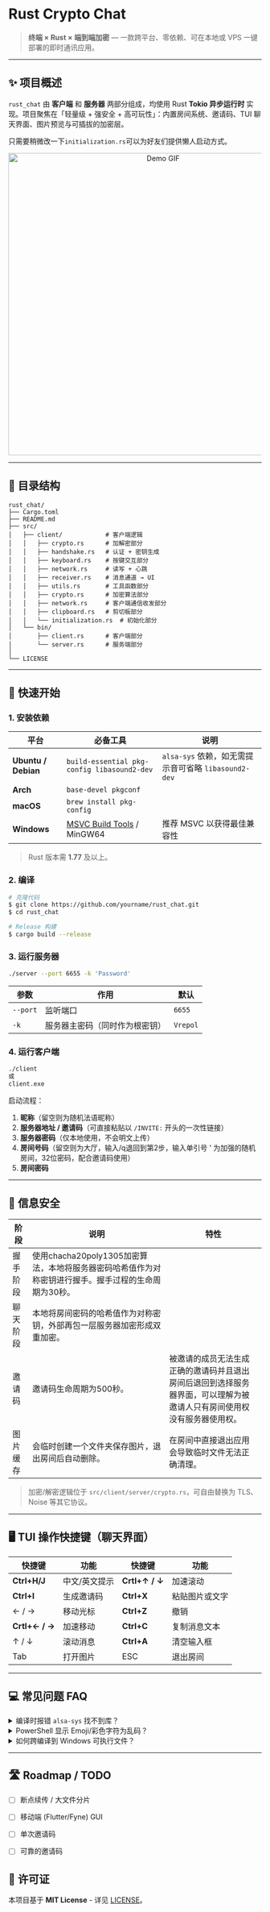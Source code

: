 # Rust Crypto Chat

> **终端 × Rust × 端到端加密** — 一款跨平台、零依赖、可在本地或 VPS 一键部署的即时通讯应用。

---

## ✨ 项目概述

`rust_chat` 由 **客户端** 和 **服务器** 两部分组成，均使用 Rust **Tokio 异步运行时** 实现。项目聚焦在「轻量级 + 强安全 + 高可玩性」：内置房间系统、邀请码、TUI 聊天界面、图片预览与可插拔的加密层。

只需要稍微改一下`initialization.rs`可以为好友们提供懒人启动方式。

<div align="center">
  <img src="https://github.com/Vrepol/Rust_Crypto_Chat/blob/main/demo.gif" width="600" alt="Demo GIF"/>
</div>

---

## 📂 目录结构

```text
rust_chat/
├── Cargo.toml
├── README.md
├── src/
│   ├── client/            # 客户端逻辑
│   │   ├── crypto.rs      # 加解密部分
│   │   ├── handshake.rs   # 认证 + 密钥生成
│   │   ├── keyboard.rs    # 按键交互部分
│   │   ├── network.rs     # 读写 + 心跳
│   │   ├── receiver.rs    # 消息通道 → UI
│   │   ├── utils.rs       # 工具函数部分
│   │   ├── crypto.rs      # 加密算法部分
│   │   ├── network.rs     # 客户端通信收发部分
│   │   ├── clipboard.rs   # 剪切板部分
│   │   └── initialization.rs  # 初始化部分
│   └── bin/         
│       ├── client.rs      # 客户端部分
│       └── server.rs      # 服务端部分
│
└── LICENSE
```

---

## 🚀 快速开始

### 1. 安装依赖

| 平台                  | 必备工具                                                                                             | 说明                                       |
| ------------------- | ------------------------------------------------------------------------------------------------ | ---------------------------------------- |
| **Ubuntu / Debian** | `build-essential pkg-config libasound2-dev`                                                      | `alsa-sys` 依赖，如无需提示音可省略 `libasound2-dev` |
| **Arch**            | `base-devel pkgconf`                                                                             |                                          |
| **macOS**           | `brew install pkg-config`                                                                        |                                          |
| **Windows**         | [MSVC Build Tools](https://visualstudio.microsoft.com/zh-hans/visual-cpp-build-tools/) / MinGW64 | 推荐 MSVC 以获得最佳兼容性                         |

> Rust 版本需 **1.77** 及以上。

### 2. 编译

```bash
# 克隆代码
$ git clone https://github.com/yourname/rust_chat.git
$ cd rust_chat

# Release 构建
$ cargo build --release
```

### 3. 运行服务器

```bash
./server --port 6655 -k 'Password'
```

| 参数           | 作用              | 默认       |
| ------------ | --------------- | -------- |
| `--port`     | 监听端口            | `6655`   |
| `-k` | 服务器主密码（同时作为根密钥） | `Vrepol` |


### 4. 运行客户端

```bash
./client
或
client.exe
```

启动流程：
1. **昵称**（留空则为随机法语昵称）
2. **服务器地址 / 邀请码**（可直接粘贴以 `/INVITE:` 开头的一次性链接）
3. **服务器密码**（仅本地使用，不会明文上传）
4. **房间号码**（留空则为大厅，输入/q退回到第2步，输入单引号 ' 为加强的随机房间，32位密码，配合邀请码使用）
5. **房间密码**

---

## 🔑 信息安全

| 阶段   | 说明                                                        | 特性                                    |
| ------- | --------------------------------------------------------- | --------------------------------------- |
| 握手阶段 | 使用chacha20poly1305加密算法，本地将服务器密码哈希值作为对称密钥进行握手。握手过程的生命周期为30秒。 ||
| 聊天阶段 | 本地将房间密码的哈希值作为对称密钥，外部再包一层服务器加密形成双重加密。                      | |
| 邀请码  | 邀请码生命周期为500秒。        | 被邀请的成员无法生成正确的邀请码并且退出房间后退回到选择服务器界面，可以理解为被邀请人只有房间使用权没有服务器使用权。|
| 图片缓存 | 会临时创建一个文件夹保存图片，退出房间后自动删除。                                 | 在房间中直接退出应用会导致临时文件无法正确清理。|

> 加密/解密逻辑位于 `src/client/server/crypto.rs`，可自由替换为 TLS、Noise 等其它协议。

---

## 🖥️ TUI 操作快捷键（聊天界面）

| 快捷键            | 功能      | 快捷键            | 功能      |
| -------------- | ------- | -------------- | ------- |
| **Ctrl+H/J**   | 中文/英文提示 | **Crtl+↑ / ↓** | 加速滚动    |
| **Ctrl+I**     | 生成邀请码   | **Ctrl+X**     | 粘贴图片或文字 |
| ← / →          | 移动光标    | **Ctrl+Z**     | 撤销  |
| **Crtl+← / →** | 加速移动    | **Ctrl+C**     | 复制消息文本  |
| ↑ / ↓          | 滚动消息    | **Ctrl+A**     | 清空输入框   |
| Tab            | 打开图片    | ESC            | 退出房间    |

---

## 💻 常见问题 FAQ

<details>
<summary>编译时报错 <code>alsa-sys</code> 找不到库？</summary>
安装 `libasound2-dev`，或在 <code>Cargo.toml</code> 中为 <code>rodio</code> 关闭默认特性：

```toml
rodio = { version = "0.18", default-features = false }
```

</details>

<details>
<summary>PowerShell 显示 Emoji/彩色字符为乱码？</summary>
请使用 **Windows Terminal** 并选择支持 Emoji 的字体（如 *Cascadia Code PL*）。
</details>

<details>
<summary>如何跨编译到 Windows 可执行文件？</summary>
```bash
rustup target add x86_64-pc-windows-gnu
cargo build --release --target x86_64-pc-windows-gnu
```
</details>

---

## 🛣️ Roadmap / TODO

* [ ] 断点续传 / 大文件分片
* [ ] 移动端 (Flutter/Fyne) GUI
* [ ] 单次邀请码
* [ ] 可靠的邀请码


## 📄 许可证

本项目基于 **MIT License** - 详见 [LICENSE](LICENSE)。
